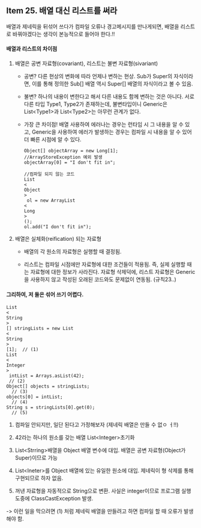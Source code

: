 ## Item 25. 배열 대신 리스트를 써라

배열과 제네릭을 뒤섞어 쓰다가 컴파일 오류나 경고메시지를 만나게되면, 배열을 리스트로 바꿔야겠다는 생각이 본능적으로 들어야 한다.!!

#### 배열과 리스트의 차이점

1. 배열은 공변 자료형\(covariant\), 리스트는 불변 자료형\(sivariant\)

   * 공변? 다른 현상의 변화에 따라 언제나 변하는 현상. Sub가 Super의 자식이라면, 이를 통해 정의한 Sub\[\] 배열 역시 Super\[\] 배열의 자식이라고 볼 수 있음.

   * 불변? 하나의 내용이 변한다고 해서 다른 내용도 함께 변하는 것은 아니다. 서로 다른 타입 Type1, Type2가 존재하는데, 불변타입이니 Generic은 List&lt;Type1&gt;과 List&lt;Type2&gt;는 아무런 관계가 없다.

   * 가장 큰 차이점! 배열 사용하여 에러나는 경우는 런타임 시 그 내용을 알 수 있고, Generic을 사용하여 에러가 발생하는 경우는 컴파일 시 내용을 알 수 있어 더 빠른 시점에 알 수 있다.

     ```
     Object[] objectArray = new Long[1];  
     //ArrayStoreException 예외 발생
     objectArray[0] = "I don't fit in";
     ​
     //컴파일 되지 않는 코드
     List
     <
     Object
     >
      ol = new ArrayList
     <
     Long
     >
     ();  
     ol.add("I don't fit in");
     ```

2. 배열은 실체화\(reification\) 되는 자료형

   * 배열의 각 원소의 자료형은 실행할 때 결정됨.

   * 리스트는 컴파일 시점에만 자료형에 대한 조건들이 적용됨. 즉, 실제 실행할 때는 자료형에 대한 정보가 사라진다. 자료형 삭제덕에, 리스트 자료형은 Generic을 사용하지 않고 작성된 오래된 코드와도 문제없이 연동됨. \(규칙23..\)



#### 그리하여, 저 둘은 섞어 쓰기 어렵다.

```
List
<
String
>
[] stringLists = new List
<
String
>
[1];  // (1)
List
<
Integer
>
 intList = Arrays.asList(42); 
 // (2)
Object[] objects = stringLists; 
  // (3)
objects[0] = intList; 
  // (4)
String s = stringLists[0].get(0); 
  // (5)
```

1. 컴파일 안되지만, 일단 된다고 가정해보자 \(제네릭 배열은 만들 수 없ㅇ ㅓ!!\)

2. 42라는 하나의 원소를 갖는 배열 List&lt;Integer&gt;초기화

3. List&lt;Strring&gt;배열을 Object 배열 변수에 대입. 배열은 공변 자료형\(Object가 Super\)이므로 가능

4. List&lt;Ineter&gt;를 Object 배열에 있는 유일한 원소에 대입. 제네릭이 형 삭제를 통해 구현되므로 하자 없음.

5. 꺼낸 자료형을 자동적으로 String으로 변환. 사실은 integer이므로 프로그램 실행 도중에 ClassCastException 발생.

-&gt; 이런 일을 막으려면 \(1\) 처럼 제네릭 배열을 만들려고 하면 컴파일 할 때 오류가 발생해야 함.































  


